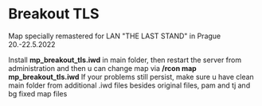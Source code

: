 # Breakout TLS
Map specially remastered for LAN "THE LAST STAND" in Prague 20.-22.5.2022

Install **mp_breakout_tls.iwd** in main folder, then restart the server from administration and then u can change map via **/rcon map mp_breakout_tls.iwd**
If your problems still persist, make sure u have clean main folder from additional .iwd files besides original files, pam and tj and bg fixed map files 
